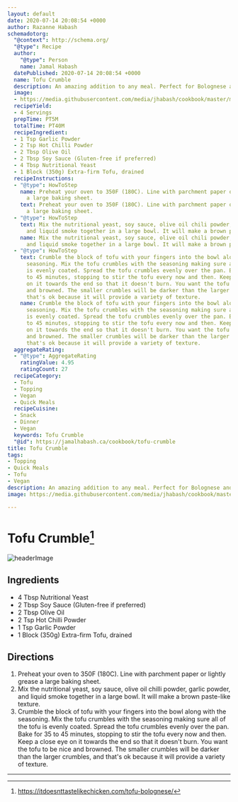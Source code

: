 ```yaml
---
layout: default
date: 2020-07-14 20:08:54 +0000
author: Razanne Habash
schemadotorg:
  "@context": http://schema.org/
  "@type": Recipe
  author:
    "@type": Person
    name: Jamal Habash
  datePublished: 2020-07-14 20:08:54 +0000
  name: Tofu Crumble
  description: An amazing addition to any meal. Perfect for Bolognese and Pizza!
  image:
  - https://media.githubusercontent.com/media/jhabash/cookbook/master/media/tofu-bolognese-9.jpg
  recipeYield:
  - 4 Servings
  prepTime: PT5M
  totalTime: PT40M
  recipeIngredient:
  - 1 Tsp Garlic Powder
  - 2 Tsp Hot Chilli Powder
  - 2 Tbsp Olive Oil
  - 2 Tbsp Soy Sauce (Gluten-free if preferred)
  - 4 Tbsp Nutritional Yeast
  - 1 Block (350g) Extra-firm Tofu, drained
  recipeInstructions:
  - "@type": HowToStep
    name: Preheat your oven to 350F (180C). Line with parchment paper or lightly grease
      a large baking sheet.
    text: Preheat your oven to 350F (180C). Line with parchment paper or lightly grease
      a large baking sheet.
  - "@type": HowToStep
    text: Mix the nutritional yeast, soy sauce, olive oil chili powder, garlic powder,
      and liquid smoke together in a large bowl. It will make a brown paste-like texture.
    name: Mix the nutritional yeast, soy sauce, olive oil chili powder, garlic powder,
      and liquid smoke together in a large bowl. It will make a brown paste-like texture.
  - "@type": HowToStep
    text: Crumble the block of tofu with your fingers into the bowl along with the
      seasoning. Mix the tofu crumbles with the seasoning making sure all of the tofu
      is evenly coated. Spread the tofu crumbles evenly over the pan. Bake for 35
      to 45 minutes, stopping to stir the tofu every now and then. Keep a close eye
      on it towards the end so that it doesn't burn. You want the tofu to be nice
      and browned. The smaller crumbles will be darker than the larger crumbles, and
      that's ok because it will provide a variety of texture.
    name: Crumble the block of tofu with your fingers into the bowl along with the
      seasoning. Mix the tofu crumbles with the seasoning making sure all of the tofu
      is evenly coated. Spread the tofu crumbles evenly over the pan. Bake for 35
      to 45 minutes, stopping to stir the tofu every now and then. Keep a close eye
      on it towards the end so that it doesn't burn. You want the tofu to be nice
      and browned. The smaller crumbles will be darker than the larger crumbles, and
      that's ok because it will provide a variety of texture.
  aggregateRating:
  - "@type": AggregateRating
    ratingValue: 4.95
    ratingCount: 27
  recipeCategory:
  - Tofu
  - Topping
  - Vegan
  - Quick Meals
  recipeCuisine:
  - Snack
  - Dinner
  - Vegan
  keywords: Tofu Crumble
  "@id": https://jamalhabash.ca/cookbook/tofu-crumble
title: Tofu Crumble
tags:
- Topping
- Quick Meals
- Tofu
- Vegan
description: An amazing addition to any meal. Perfect for Bolognese and Pizza!
image: https://media.githubusercontent.com/media/jhabash/cookbook/master/media/tofu-bolognese-9.jpg

---
```

# Tofu Crumble[^1]

![headerImage](https://media.githubusercontent.com/media/jhabash/cookbook/master/media/tofu-bolognese-9.jpg)

## Ingredients

* 4 Tbsp Nutritional Yeast
* 2 Tbsp Soy Sauce (Gluten-free if preferred)
* 2 Tbsp Olive Oil
* 2 Tsp Hot Chilli Powder
* 1 Tsp Garlic Powder
* 1 Block (350g) Extra-firm Tofu, drained

## Directions

1. Preheat your oven to 350F (180C). Line with parchment paper or lightly grease a large baking sheet.
2. Mix the nutritional yeast, soy sauce, olive oil chilli powder, garlic powder, and liquid smoke together in a large bowl. It will make a brown paste-like texture.
3. Crumble the block of tofu with your fingers into the bowl along with the seasoning. Mix the tofu crumbles with the seasoning making sure all of the tofu is evenly coated. Spread the tofu crumbles evenly over the pan. Bake for 35 to 45 minutes, stopping to stir the tofu every now and then. Keep a close eye on it towards the end so that it doesn't burn. You want the tofu to be nice and browned. The smaller crumbles will be darker than the larger crumbles, and that's ok because it will provide a variety of texture.

---
[^1]: https://itdoesnttastelikechicken.com/tofu-bolognese/